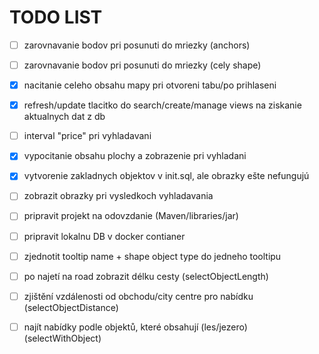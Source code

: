 # TODO LIST

- [ ] zarovnavanie bodov pri posunuti do mriezky (anchors)
- [ ] zarovnavanie bodov pri posunuti do mriezky (cely shape)
- [X] nacitanie celeho obsahu mapy pri otvoreni tabu/po prihlaseni
- [X] refresh/update tlacitko do search/create/manage views na ziskanie aktualnych dat z db
- [ ] interval "price" pri vyhladavani
- [X] vypocitanie obsahu plochy a zobrazenie pri vyhladani
- [X] vytvorenie zakladnych objektov v init.sql, ale obrazky ešte nefungujú
- [ ] zobrazit obrazky pri vysledkoch vyhladavania
- [ ] pripravit projekt na odovzdanie (Maven/libraries/jar)
- [ ] pripravit lokalnu DB v docker contianer
- [ ] zjednotit tooltip name + shape object type do jedneho tooltipu
- [ ] po najetí na road zobrazit délku cesty (selectObjectLength)
- [ ] zjištění vzdálenosti od obchodu/city centre pro nabídku (selectObjectDistance)
- [ ] najít nabídky podle objektů, které obsahují (les/jezero) (selectWithObject)

